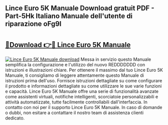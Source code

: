 ## Lince Euro 5K Manuale Download gratuit PDF - Part-5Hk Italiano Manuale dell'utente di riparazione oFg9I

# <h2><a href="http://dffbhf5.blite.top/?on=Lince+Euro+5K+Manuale">🔗Download 👉🔴 Lince Euro 5K Manuale</a></h2>

[![Lince Euro 5K Manuale download](https://i.imgur.com/lujVjoI.png)](http://dffbhf5.blite.top/?on=Lince+Euro+5K+Manuale)
Messa in servizio questo Manuale semplifica la configurazione e l'utilizzo del nuovo REDDDDDDD con istruzioni e illustrazioni chiare. Per ottenere il massimo dal tuo Lince Euro 5K Manuale, ti consigliamo di leggere attentamente questo Manuale di istruzioni prima dell'uso. Fornisce istruzioni dettagliate su come configurare il prodotto e informazioni dettagliate su come utilizzare le sue varie funzioni e capacità. Lince Euro 5K Manuale offre una serie di funzionalità avanzate come assistenti virtuali, notifiche intelligenti, scorciatoie personalizzabili e attività automatizzate, tutte facilmente controllabili dall'interfaccia. In contatto con noi per il supporto Lince Euro 5K Manuale. In caso di domande o dubbi, non esitare a contattare il nostro team di assistenza clienti dedicato.
